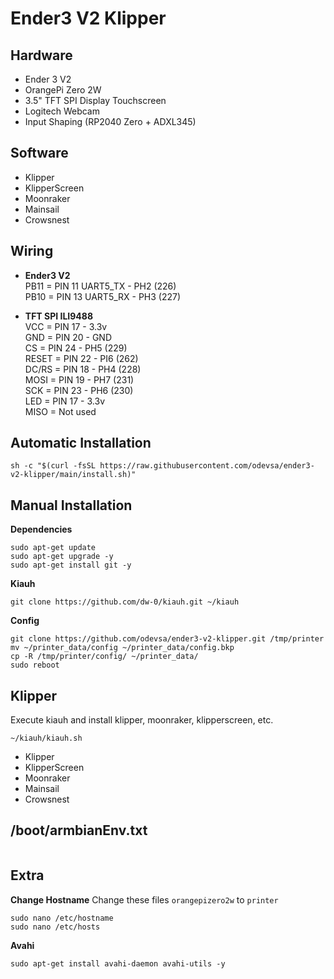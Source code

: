 # Ender3 V2 Klipper

## Hardware

- Ender 3 V2
- OrangePi Zero 2W
- 3.5" TFT SPI Display Touchscreen
- Logitech Webcam
- Input Shaping (RP2040 Zero + ADXL345)

## Software

- Klipper
- KlipperScreen
- Moonraker
- Mainsail
- Crowsnest

## Wiring

- **Ender3 V2**
  <br />PB11 = PIN 11 UART5_TX - PH2 (226)
  <br />PB10 = PIN 13 UART5_RX - PH3 (227)

- **TFT SPI ILI9488**
  <br />VCC = PIN 17 - 3.3v
  <br />GND = PIN 20 - GND
  <br />CS = PIN 24 - PH5 (229)
  <br />RESET = PIN 22 - PI6 (262)
  <br />DC/RS = PIN 18 - PH4 (228)
  <br />MOSI = PIN 19 - PH7 (231)
  <br />SCK = PIN 23 - PH6 (230)
  <br />LED = PIN 17 - 3.3v
  <br />MISO = Not used

## Automatic Installation

```
sh -c "$(curl -fsSL https://raw.githubusercontent.com/odevsa/ender3-v2-klipper/main/install.sh)"
```

## Manual Installation

**Dependencies**

```
sudo apt-get update
sudo apt-get upgrade -y
sudo apt-get install git -y
```

**Kiauh**

```
git clone https://github.com/dw-0/kiauh.git ~/kiauh
```

**Config**

```
git clone https://github.com/odevsa/ender3-v2-klipper.git /tmp/printer
mv ~/printer_data/config ~/printer_data/config.bkp
cp -R /tmp/printer/config/ ~/printer_data/
sudo reboot
```

## Klipper

Execute kiauh and install klipper, moonraker, klipperscreen, etc.

```
~/kiauh/kiauh.sh
```

- Klipper
- KlipperScreen
- Moonraker
- Mainsail
- Crowsnest

## /boot/armbianEnv.txt

```

```

## Extra

**Change Hostname**
Change these files `orangepizero2w` to `printer`

```
sudo nano /etc/hostname
sudo nano /etc/hosts
```

**Avahi**

```
sudo apt-get install avahi-daemon avahi-utils -y
```
